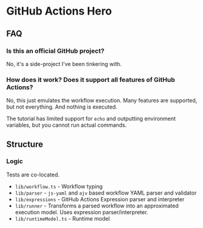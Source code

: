 # GitHub Actions Hero

## FAQ

### Is this an official GitHub project?

No, it's a side-project I've been tinkering with.

### How does it work? Does it support all features of GitHub Actions?

No, this just emulates the workflow execution. Many features are supported, but not everything. And nothing is executed.

The tutorial has limited support for `echo` and outputting environment variables, but you cannot run actual commands.

## Structure

### Logic

Tests are co-located.

- `lib/workflow.ts` - Workflow typing
- `lib/parser` - `js-yaml` and `ajv` based workflow YAML parser and validator
- `lib/expressions` - GitHub Actions Expression parser and interpreter
- `lib/runner` - Transforms a parsed workflow into an approximated execution model. Uses expression parser/interpreter.
- `lib/runtimeModel.ts` - Runtime model